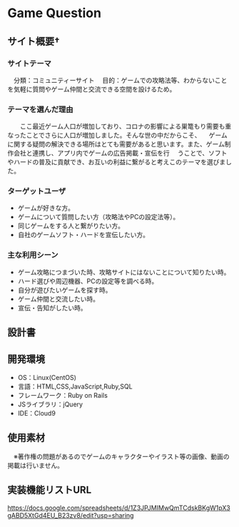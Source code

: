 # Game Question
## サイト概要†
### サイトテーマ
　分類：コミュニティーサイト
　目的：ゲームでの攻略法等、わからないことを気軽に質問やゲーム仲間と交流できる空間を設けるため。
### テーマを選んだ理由
　　ここ最近ゲーム人口が増加しており、コロナの影響による巣篭もり需要も重なったことでさらに人口が増加しました。そんな世の中だからこそ、
　ゲームに関する疑問の解決できる場所はとても需要があると思います。また、ゲーム制作会社と連携し、アプリ内でゲームの広告掲載・宣伝を行
　うことで、ソフトやハードの普及に貢献でき、お互いの利益に繋がると考えこのテーマを選びました。
### ターゲットユーザ
- ゲームが好きな方。
- ゲームについて質問したい方（攻略法やPCの設定法等）。
- 同じゲームをする人と繋がりたい方。
- 自社のゲームソフト・ハードを宣伝したい方。
### 主な利用シーン
- ゲーム攻略につまづいた時、攻略サイトにはないことについて知りたい時。
- ハード選びや周辺機器、PCの設定等を調べる時。
- 自分が遊びたいゲームを探す時。
- ゲーム仲間と交流したい時。
- 宣伝・告知がしたい時。
## 設計書

## 開発環境
- OS：Linux(CentOS)
- 言語：HTML,CSS,JavaScript,Ruby,SQL
- フレームワーク：Ruby on Rails
- JSライブラリ：jQuery
- IDE：Cloud9
## 使用素材
　※著作権の問題があるのでゲームのキャラクターやイラスト等の画像、動画の掲載は行いません。
## 実装機能リストURL
  https://docs.google.com/spreadsheets/d/1Z3JPJMIMwQmTCdskBKgW1pX3gABD5XtGd4EU_B23zv8/edit?usp=sharing
